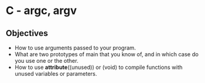 # C - argc, argv

## Objectives

- How to use arguments passed to your program.
- What are two prototypes of main that you know of, and in which case do you use one or the other.
- How to use __attribute__((unused)) or (void) to compile functions with unused variables or parameters.
